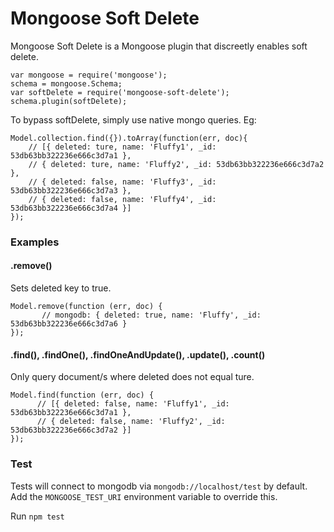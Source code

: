 Mongoose Soft Delete
====================

Mongoose Soft Delete is a Mongoose plugin that discreetly enables soft delete. 
```
var mongoose = require('mongoose');
schema = mongoose.Schema;
var softDelete = require('mongoose-soft-delete');
schema.plugin(softDelete);
```

To bypass softDelete, simply use native mongo queries.
Eg:
```
Model.collection.find({}).toArray(function(err, doc){
    // [{ deleted: ture, name: 'Fluffy1', _id: 53db63bb322236e666c3d7a1 },
    // { deleted: ture, name: 'Fluffy2', _id: 53db63bb322236e666c3d7a2 },
    // { deleted: false, name: 'Fluffy3', _id: 53db63bb322236e666c3d7a3 },
    // { deleted: false, name: 'Fluffy4', _id: 53db63bb322236e666c3d7a4 }]
});    
```      


### Examples

#### .remove()
Sets deleted key to true.
```
Model.remove(function (err, doc) {
       // mongodb: { deleted: true, name: 'Fluffy', _id: 53db63bb322236e666c3d7a6 }
});
```

#### .find(), .findOne(), .findOneAndUpdate(), .update(), .count()
Only query document/s where deleted does not equal ture.
```
Model.find(function (err, doc) {
      // [{ deleted: false, name: 'Fluffy1', _id: 53db63bb322236e666c3d7a1 },
      // { deleted: false, name: 'Fluffy2', _id: 53db63bb322236e666c3d7a2 }]
});
```

### Test
Tests will connect to mongodb via `mongodb://localhost/test` by default. Add the `MONGOOSE_TEST_URI` environment variable to override this. 

Run `npm test` 
